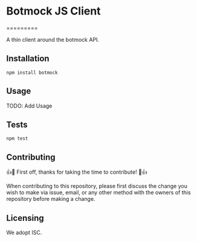 # Botmock JS Client
=========

A thin client around the botmock API.

## Installation

  `npm install botmock`

## Usage

TODO: Add Usage

## Tests

  `npm test`

## Contributing

👍🎉 First off, thanks for taking the time to contribute! 🎉👍

When contributing to this repository, please first discuss the change you wish to make via issue, email, or any other method with the owners of this repository before making a change.

## Licensing

We adopt ISC.
